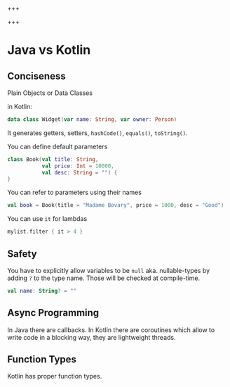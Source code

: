 
+++

+++
# Java vs Kotlin

## Conciseness

Plain Objects or Data Classes

in Kotlin:

```kt
data class Widget(var name: String, var owner: Person)
```

It generates getters, setters, `hashCode()`, `equals()`, `toString()`.

You can define default parameters

```kt
class Book(val title: String,
           val price: Int = 10000,
           val desc: String = "") {
}
```

You can refer to parameters using their names

```kt
val book = Book(title = "Madame Bovary", price = 1000, desc = "Good")
```

You can use `it` for lambdas

```kt
mylist.filter { it > 4 }
```

## Safety

You have to explicitly allow variables to be `null` aka. nullable-types by
adding `?` to the type name. Those will be checked at compile-time.

```kt
val name: String? = ""

```

## Async Programming

In Java there are callbacks. In Kotlin there are coroutines which allow to write code in a blocking way, they are lightweight threads.

## Function Types

Kotlin has proper function types.

